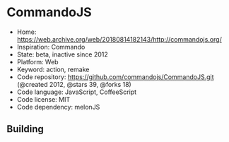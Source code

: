 # CommandoJS

- Home: https://web.archive.org/web/20180814182143/http://commandojs.org/
- Inspiration: Commando
- State: beta, inactive since 2012
- Platform: Web
- Keyword: action, remake
- Code repository: https://github.com/commandojs/CommandoJS.git (@created 2012, @stars 39, @forks 18)
- Code language: JavaScript, CoffeeScript
- Code license: MIT
- Code dependency: melonJS

## Building

